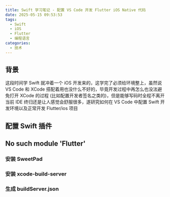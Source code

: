 ```yaml
---
title: Swift 学习笔记 - 配置 VS Code 开发 Flutter iOS Native 代码
date: 2025-05-15 09:53:53
tags:
  - Swift
  - iOS
  - Flutter
  - 编程语言
categories:
  - 技术
---
```


## 背景

这段时间学 Swift 就冲着一个 iOS 开发来的，这学完了必须给环境整上，虽然说 VS Code 和 XCode 搭配着用也没什么不好的，毕竟开发过程中再怎么也没法避免打开 XCode 的过程 (比如配置开发者签名之类的)，但是能够写码时全程不离开当前 IDE 终归还是让人感觉会舒服很多，遂研究如何在 VS Code 中配置 Swift 开发环境以及正常开发 Flutter/ios 项目

## 配置 Swift 插件



## No such module 'Flutter'

### 安装 SweetPad

### 安装 xcode-build-server

### 生成 buildServer.json

